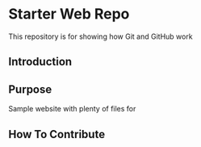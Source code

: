 # Starter Web Repo

This repository is for showing how Git and GitHub work

## Introduction

## Purpose

Sample website with plenty of files for 

## How To Contribute